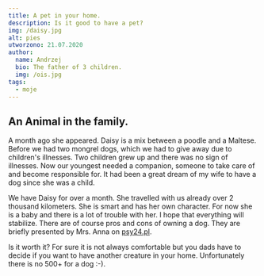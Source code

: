 ```yaml
---
title: A pet in your home.
description: Is it good to have a pet?
img: /daisy.jpg
alt: pies
utworzono: 21.07.2020
author:
  name: Andrzej
  bio: The father of 3 children.
  img: /ois.jpg
tags:
  - moje
---
```


<h2> An Animal in the family. </h2>

A month ago she appeared. Daisy is a mix between a poodle and a Maltese.
Before we had two mongrel dogs, which we had to give away due to children's illnesses. Two children grew up and there was no sign of illnesses. Now our youngest needed a companion, someone to take care of and become responsible for. It had been a great dream of my wife to have a dog since she was a child.

We have Daisy for over a month. She travelled with us already over 2 thousand kilometers. She is smart and has her own character. For now she is a baby and there is a lot of trouble with her. I hope that everything will stabilize.
There are of course pros and cons of owning a dog. They are briefly presented by Mrs. Anna on [psy24.pl](https://psy24.pl/psy-i-ludzie,ac104/mam-psa-plusy-i-minusy-posiadania-psa,355 'I have a dog: Pros and cons of owning a dog').

Is it worth it? For sure it is not always comfortable but you dads have to decide if you want to have another creature in your home. Unfortunately there is no 500+ for a dog :-).
